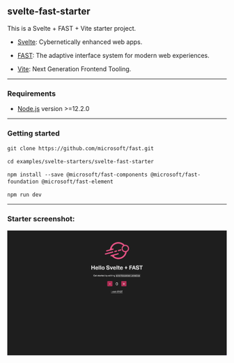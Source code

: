 ## svelte-fast-starter

This is a Svelte + FAST + Vite starter project.

- [Svelte](https://svelte.dev/): Cybernetically enhanced web apps.

- [FAST](https://www.fast.design/): The adaptive interface system for modern web experiences.

- [Vite](https://vitejs.dev/): Next Generation Frontend Tooling.

---

### Requirements

- [Node.js](https://nodejs.org/) version >=12.2.0

---

### Getting started

```shell
git clone https://github.com/microsoft/fast.git
```

```shell
cd examples/svelte-starters/svelte-fast-starter
```

```shell
npm install --save @microsoft/fast-components @microsoft/fast-foundation @microsoft/fast-element
```

```shell
npm run dev
```

---

### Starter screenshot:

![hello](./src/assets/hello-svelte-fast.png)